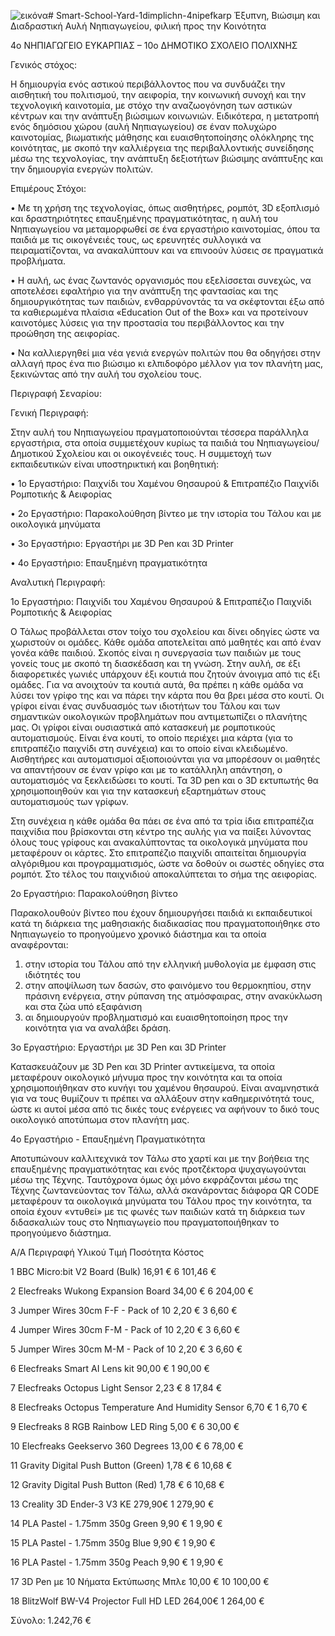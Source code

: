 ![εικόνα](https://github.com/user-attachments/assets/387c7947-b5c5-4ad5-ba80-85355513887e)# Smart-School-Yard-1dimplichn-4nipefkarp
Έξυπνη, Βιώσιμη και Διαδραστική Αυλή Νηπιαγωγείου, φιλική προς την Κοινότητα

4ο ΝΗΠΙΑΓΩΓΕΙΟ ΕΥΚΑΡΠΙΑΣ – 10ο ΔΗΜΟΤΙΚΟ ΣΧΟΛΕΙΟ ΠΟΛΙΧΝΗΣ


Γενικός στόχος: 

Η δημιουργία ενός αστικού περιβάλλοντος που να συνδυάζει την αισθητική του πολιτισμού, την αειφορία, την κοινωνική συνοχή και την τεχνολογική καινοτομία, με στόχο την αναζωογόνηση των αστικών κέντρων και την ανάπτυξη βιώσιμων κοινωνιών. Ειδικότερα, η μετατροπή ενός δημόσιου χώρου (αυλή Νηπιαγωγείου) σε έναν πολυχώρο καινοτομίας, βιωματικής μάθησης και ευαισθητοποίησης ολόκληρης της κοινότητας, με σκοπό την καλλιέργεια της περιβαλλοντικής συνείδησης μέσω της τεχνολογίας, την ανάπτυξη δεξιοτήτων βιώσιμης ανάπτυξης και την δημιουργία ενεργών πολιτών. 

Επιμέρους Στόχοι:

•	Με τη χρήση της τεχνολογίας, όπως αισθητήρες, ρομπότ, 3D εξοπλισμό και δραστηριότητες επαυξημένης πραγματικότητας, η αυλή του Νηπιαγωγείου να μεταμορφωθεί σε ένα εργαστήριο καινοτομίας, όπου τα παιδιά με τις οικογένειές τους, ως ερευνητές συλλογικά να πειραματίζονται, να ανακαλύπτουν και να επινοούν λύσεις σε πραγματικά προβλήματα.

•	Η αυλή, ως ένας ζωντανός οργανισμός που εξελίσσεται συνεχώς, να αποτελέσει εφαλτήριο για την ανάπτυξη της φαντασίας και της δημιουργικότητας των παιδιών, ενθαρρύνοντάς τα να σκέφτονται έξω από τα καθιερωμένα πλαίσια «Education Out of the Box» και να προτείνουν καινοτόμες λύσεις για την προστασία του περιβάλλοντος και την προώθηση της αειφορίας.

•	Να καλλιεργηθεί μια νέα γενιά ενεργών πολιτών που θα οδηγήσει στην αλλαγή προς ένα πιο βιώσιμο κι ελπιδοφόρο μέλλον για τον πλανήτη μας, ξεκινώντας από την αυλή του σχολείου τους.

Περιγραφή Σεναρίου:

Γενική Περιγραφή:

Στην αυλή του Νηπιαγωγείου πραγματοποιούνται τέσσερα παράλληλα εργαστήρια, στα οποία συμμετέχουν κυρίως τα παιδιά του Νηπιαγωγείου/Δημοτικού Σχολείου και οι οικογένειές τους. Η συμμετοχή των εκπαιδευτικών είναι υποστηρικτική και βοηθητική:

•	1ο Εργαστήριο: Παιχνίδι του Χαμένου Θησαυρού & Επιτραπέζιο Παιχνίδι Ρομποτικής & Αειφορίας 

•	2ο Εργαστήριο: Παρακολούθηση βίντεο με την ιστορία του Τάλου και με οικολογικά μηνύματα

•	3ο Εργαστήριο: Εργαστήρι με 3D Pen και 3D Printer 

•	4ο Εργαστήριο: Επαυξημένη πραγματικότητα

Αναλυτική Περιγραφή:

1ο Εργαστήριο: Παιχνίδι του Χαμένου Θησαυρού & Επιτραπέζιο Παιχνίδι Ρομποτικής & Αειφορίας

Ο Τάλως προβάλλεται στον τοίχο του σχολείου και δίνει οδηγίες ώστε να χωριστούν οι ομάδες. Κάθε ομάδα αποτελείται από μαθητές και από έναν γονέα κάθε παιδιού. Σκοπός είναι η συνεργασία των παιδιών με τους γονείς τους με σκοπό τη διασκέδαση και τη γνώση. Στην αυλή, σε έξι διαφορετικές γωνιές υπάρχουν έξι κουτιά που ζητούν άνοιγμα από τις έξι ομάδες. Για να ανοιχτούν τα κουτιά αυτά, θα πρέπει η κάθε ομάδα να λύσει τον γρίφο της και να πάρει την κάρτα που θα βρει μέσα στο κουτί. Οι γρίφοι είναι ένας συνδυασμός των ιδιοτήτων του Τάλου και των σημαντικών οικολογικών προβλημάτων που αντιμετωπίζει ο πλανήτης μας. 
Οι γρίφοι είναι ουσιαστικά από κατασκευή με ρομποτικούς αυτοματισμούς. Είναι ένα κουτί, το οποίο περιέχει μια κάρτα (για το επιτραπέζιο παιχνίδι στη συνέχεια) και το οποίο είναι κλειδωμένο. Αισθητήρες και αυτοματισμοί αξιοποιούνται για να μπορέσουν οι μαθητές να απαντήσουν σε έναν γρίφο και με το κατάλληλη απάντηση, ο αυτοματισμός να ξεκλειδώσει το κουτί.
Τα 3D pen και ο 3D εκτυπωτής θα χρησιμοποιηθούν και για την κατασκευή εξαρτημάτων στους αυτοματισμούς των γρίφων.

Στη συνέχεια η κάθε ομάδα θα πάει σε ένα από τα τρία ίδια επιτραπέζια παιχνίδια που βρίσκονται στη κέντρο της αυλής για να παίξει λύνοντας όλους τους γρίφους και ανακαλύπτοντας τα οικολογικά μηνύματα που μεταφέρουν οι κάρτες. 
Στο επιτραπέζιο παιχνίδι απαιτείται δημιουργία αλγόριθμου και προγραμματισμός, ώστε να δοθούν οι σωστές οδηγίες στα ρομπότ. Στο τέλος του παιχνιδιού αποκαλύπτεται το σήμα της αειφορίας.

2ο Εργαστήριο: Παρακολούθηση βίντεο

Παρακολουθούν βίντεο που έχουν δημιουργήσει παιδιά κι εκπαιδευτικοί κατά τη διάρκεια της μαθησιακής διαδικασίας που πραγματοποιήθηκε στο Νηπιαγωγείο το προηγούμενο χρονικό διάστημα και τα οποία αναφέρονται:
1.	στην ιστορία του Τάλου από την ελληνική μυθολογία με έμφαση στις ιδιότητές του
2.	στην αποψίλωση των δασών, στο φαινόμενο του θερμοκηπίου, στην πράσινη ενέργεια, στην ρύπανση της ατμόσφαιρας, στην ανακύκλωση και στα ζώα υπό εξαφάνιση
3.	αι δημιουργούν προβληματισμό και ευαισθητοποίηση προς την κοινότητα για να αναλάβει δράση.

3ο Εργαστήριο: Εργαστήρι με 3D Pen και 3D Printer

Κατασκευάζουν με 3D Pen και 3D Printer αντικείμενα, τα οποία μεταφέρουν οικολογικό μήνυμα προς την κοινότητα και τα οποία χρησιμοποιήθηκαν στο κυνήγι του χαμένου θησαυρού. Είναι αναμνηστικά για να τους θυμίζουν τι πρέπει να αλλάξουν στην καθημερινότητά τους, ώστε κι αυτοί μέσα από τις δικές τους ενέργειες να αφήνουν το δικό τους οικολογικό αποτύπωμα στον πλανήτη μας.

4ο Εργαστήριο - Επαυξημένη Πραγματικότητα

Αποτυπώνουν καλλιτεχνικά τον Τάλω στο χαρτί και με την βοήθεια της επαυξημένης πραγματικότητας και ενός προτζέκτορα ψυχαγωγούνται μέσω της Τέχνης. Ταυτόχρονα όμως όχι μόνο εκφράζονται μέσω της Τέχνης ζωντανεύοντας τον Τάλω, αλλά σκανάροντας διάφορα QR CODE  μεταφέρουν τα οικολογικά μηνύματα του Τάλου προς την κοινότητα, τα οποία έχουν «ντυθεί» με τις φωνές των παιδιών κατά τη διάρκεια των διδασκαλιών τους στο Νηπιαγωγείο που πραγματοποιήθηκαν το προηγούμενο διάστημα.

Α/Α	Περιγραφή Υλικού			Τιμή	Ποσότητα	Κόστος

1	BBC Micro:bit V2 Board (Bulk)	 	16,91 €		6	 	101,46 € 

2	Elecfreaks Wukong Expansion Board	34,00 € 	6	 	204,00 € 

3	Jumper Wires 30cm F-F - Pack of 10	2,20 € 		3	 	6,60 € 

4	Jumper Wires 30cm F-M - Pack of 10	2,20 € 		3	 	6,60 € 

5	Jumper Wires 30cm M-M - Pack of 10	2,20 € 		3	 	6,60 € 

6	Elecfreaks Smart AI Lens kit	 		90,00 € 	1	 	90,00 € 

7	Elecfreaks Octopus Light Sensor	 		2,23 € 		8	 	17,84 € 

8	Elecfreaks Octopus Temperature And Humidity Sensor	6,70 € 		1	 	6,70 € 

9	Elecfreaks 8 RGB Rainbow LED Ring	 		5,00 € 		6	 	30,00 € 

10	Elecfreaks Geekservo 360 Degrees	 		13,00 € 	6	 	78,00 € 

11	Gravity Digital Push Button (Green)	1,78 € 		6	 	10,68 € 

12	Gravity Digital Push Button (Red)	1,78 € 		6	 	10,68 € 

13	Creality 3D Ender-3 V3 KE	 	279,90€		1	 	279,90 € 

14	PLA Pastel - 1.75mm 350g Green	 	9,90 € 		1	 	9,90 € 

15	PLA Pastel - 1.75mm 350g Blue	 	9,90 € 		1	 	9,90 € 

16	PLA Pastel - 1.75mm 350g Peach	 	9,90 € 		1	 	9,90 € 

17	3D Pen με 10 Νήματα Εκτύπωσης Μπλε	10,00 €		10	 	100,00 € 

18	BlitzWolf BW-V4 Projector Full HD LED	264,00€ 	1	 	264,00 € 

Σύνολο: 1.242,76 € 
